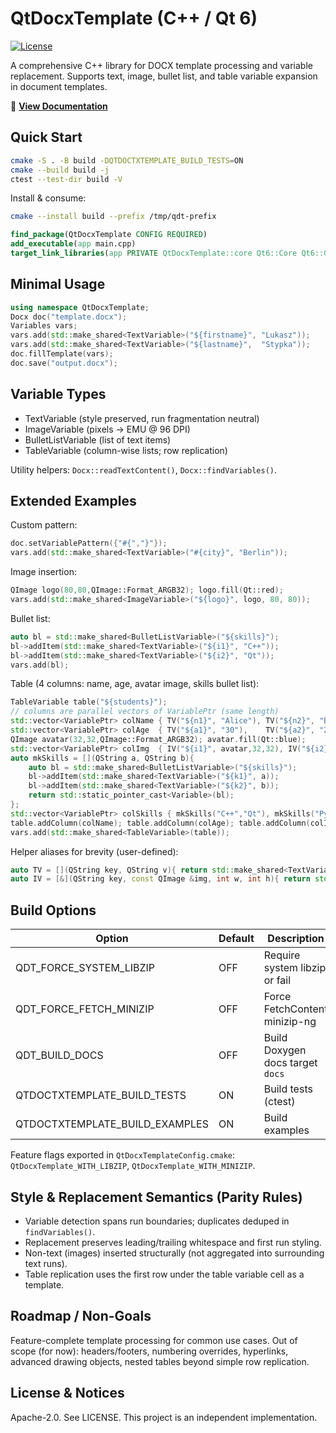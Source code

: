 # QtDocxTemplate (C++ / Qt 6)

[![License](https://img.shields.io/badge/license-Apache--2.0-blue.svg)](LICENSE)

A comprehensive C++ library for DOCX template processing and variable replacement. Supports text, image, bullet list, and table variable expansion in document templates.

📖 **[View Documentation](https://erenozen.github.io/QtDocxTemplate/)**

## Quick Start
```bash
cmake -S . -B build -DQTDOCTXTEMPLATE_BUILD_TESTS=ON
cmake --build build -j
ctest --test-dir build -V
```

Install & consume:
```bash
cmake --install build --prefix /tmp/qdt-prefix
```
```cmake
find_package(QtDocxTemplate CONFIG REQUIRED)
add_executable(app main.cpp)
target_link_libraries(app PRIVATE QtDocxTemplate::core Qt6::Core Qt6::Gui)
```

## Minimal Usage
```cpp
using namespace QtDocxTemplate;
Docx doc("template.docx");
Variables vars;
vars.add(std::make_shared<TextVariable>("${firstname}", "Lukasz"));
vars.add(std::make_shared<TextVariable>("${lastname}",  "Stypka"));
doc.fillTemplate(vars);
doc.save("output.docx");
```

## Variable Types
- TextVariable (style preserved, run fragmentation neutral)
- ImageVariable (pixels → EMU @ 96 DPI)
- BulletListVariable (list of text items)
- TableVariable (column-wise lists; row replication)

Utility helpers: `Docx::readTextContent()`, `Docx::findVariables()`.

## Extended Examples

Custom pattern:
```cpp
doc.setVariablePattern({"#{","}"});
vars.add(std::make_shared<TextVariable>("#{city}", "Berlin"));
```

Image insertion:
```cpp
QImage logo(80,80,QImage::Format_ARGB32); logo.fill(Qt::red);
vars.add(std::make_shared<ImageVariable>("${logo}", logo, 80, 80));
```

Bullet list:
```cpp
auto bl = std::make_shared<BulletListVariable>("${skills}");
bl->addItem(std::make_shared<TextVariable>("${i1}", "C++"));
bl->addItem(std::make_shared<TextVariable>("${i2}", "Qt"));
vars.add(bl);
```

Table (4 columns: name, age, avatar image, skills bullet list):
```cpp
TableVariable table("${students}");
// columns are parallel vectors of VariablePtr (same length)
std::vector<VariablePtr> colName { TV("${n1}", "Alice"), TV("${n2}", "Bob") };
std::vector<VariablePtr> colAge  { TV("${a1}", "30"),    TV("${a2}", "25") };
QImage avatar(32,32,QImage::Format_ARGB32); avatar.fill(Qt::blue);
std::vector<VariablePtr> colImg  { IV("${i1}", avatar,32,32), IV("${i2}", avatar,32,32) };
auto mkSkills = [](QString a, QString b){
	auto bl = std::make_shared<BulletListVariable>("${skills}");
	bl->addItem(std::make_shared<TextVariable>("${k1}", a));
	bl->addItem(std::make_shared<TextVariable>("${k2}", b));
	return std::static_pointer_cast<Variable>(bl);
};
std::vector<VariablePtr> colSkills { mkSkills("C++","Qt"), mkSkills("Python","Docs") };
table.addColumn(colName); table.addColumn(colAge); table.addColumn(colImg); table.addColumn(colSkills);
vars.add(std::make_shared<TableVariable>(table));
```
Helper aliases for brevity (user-defined):
```cpp
auto TV = [](QString key, QString v){ return std::make_shared<TextVariable>(key, v); };
auto IV = [&](QString key, const QImage &img, int w, int h){ return std::make_shared<ImageVariable>(key, img, w, h); };
```

## Build Options
| Option | Default | Description |
|--------|---------|-------------|
| QDT_FORCE_SYSTEM_LIBZIP | OFF | Require system libzip or fail |
| QDT_FORCE_FETCH_MINIZIP | OFF | Force FetchContent minizip-ng |
| QDT_BUILD_DOCS | OFF | Build Doxygen docs target `docs` |
| QTDOCTXTEMPLATE_BUILD_TESTS | ON | Build tests (ctest) |
| QTDOCTXTEMPLATE_BUILD_EXAMPLES | ON | Build examples |

Feature flags exported in `QtDocxTemplateConfig.cmake`:
`QtDocxTemplate_WITH_LIBZIP`, `QtDocxTemplate_WITH_MINIZIP`.

## Style & Replacement Semantics (Parity Rules)
- Variable detection spans run boundaries; duplicates deduped in `findVariables()`.
- Replacement preserves leading/trailing whitespace and first run styling.
- Non-text (images) inserted structurally (not aggregated into surrounding text runs).
- Table replication uses the first row under the table variable cell as a template.

## Roadmap / Non-Goals
Feature-complete template processing for common use cases. Out of scope (for now): headers/footers, numbering overrides, hyperlinks, advanced drawing objects, nested tables beyond simple row replication.

## License & Notices
Apache-2.0. See LICENSE. This project is an independent implementation.
